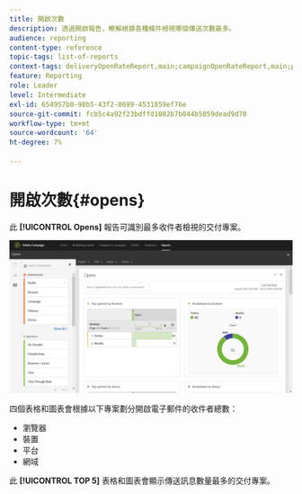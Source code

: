 ```yaml
---
title: 開啟次數
description: 透過開啟報告，瞭解根據各種條件檢視哪個傳送次數最多。
audience: reporting
content-type: reference
topic-tags: list-of-reports
context-tags: deliveryOpenRateReport,main;campaignOpenRateReport,main;programOpenRateReport,main
feature: Reporting
role: Leader
level: Intermediate
exl-id: 654957b0-98b5-43f2-8699-4531859ef76e
source-git-commit: fcb5c4a92f23bdffd1082b7b044b5859dead9d70
workflow-type: tm+mt
source-wordcount: '64'
ht-degree: 7%

---
```


# 開啟次數{#opens}

此 **[!UICONTROL Opens]** 報告可識別最多收件者檢視的交付專案。

![](assets/delivery_reports_opens.png)

四個表格和圖表會根據以下專案劃分開啟電子郵件的收件者總數：

* 瀏覽器
* 裝置
* 平台
* 網域

此 **[!UICONTROL TOP 5]** 表格和圖表會顯示傳送訊息數量最多的交付專案。
